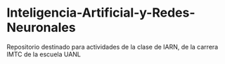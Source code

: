 # Inteligencia-Artificial-y-Redes-Neuronales
Repositorio destinado para actividades de la clase de IARN, de la carrera IMTC de la escuela UANL
